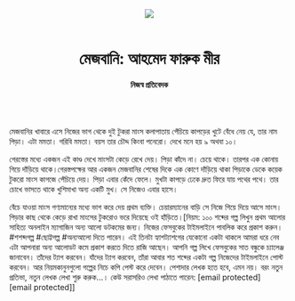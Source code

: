 <div align=center>
<img src=https://images.prothomalo.com/prothomalo-bangla/2021-01/1d75151c-eff9-4e9f-ac28-aebc4618d00f/palo_bangla_og.png />
<br><br>
<h1>মেজবানি: আহমেদ ফারুক মীর</h1> 
<h4>নিজস্ব প্রতিবেদক</h4>
<br><br>
</div>

মেজবানির খাবারে এসে নিজের ভাগ থেকে দুই টুকরা মাংস কলাপাতায় পেঁচিয়ে কাপড়ের খুটে বেঁধে নেয় যে, তার নাম পিড়া। এটা মমতা। গরিবি মমতা। বয়স তার চৌদ্দ কিংবা পনেরো। দেখে মনে হয় ৯ অথবা ১০।

গেরস্তের মধ্যে একজন এই কাণ্ড দেখে মাংসটা কেড়ে রেখে দেয়। পিড়া কাঁদে না। চেয়ে থাকে। তারপর এক কোনায় গিয়ে দাঁড়িয়ে থাকে।গেরস্তপক্ষের আর একজন মেজবানির শেষের দিকে এক কোণে দাঁড়িয়ে থাকা পিড়াকে ডেকে কয়েক টুকরো মাংস কাগজে পেঁচিয়ে দেয়। পিড়া এবার কেঁদে ফেলে। মুখটা কাপড়ে ঢেকে দ্রুত ফিরে যায় পথের পথে। তার চোখে ভাসতে থাকে খুশিমাখা অন্য একটি মুখ। সে নিজেও এবার হাসে।

বেঁচে যাওয়া মাংস গণ্যমান্যের মধ্যে ভাগ করে দেয় প্রথম ব্যক্তি। চেয়ারম্যানের বাড়ি সে নিজে গিয়ে দিয়ে আসে মাংস। পিড়ার কাছ থেকে কেড়ে রাখা মাংসের টুকরোও ভরে দিয়েছে ওই হাঁড়িতে।[নিয়ম: ১০০ শব্দের গল্প লিখুন প্রথম আলোর সাহিত্য অনলাইন ম্যাগাজিন অন্য আলো ডটকমের জন্য। নিজের ফেসবুকের টাইমলাইনে পাবলিক করে প্রকাশ করুন। #শশব্দগল্প #ছোট্টগল্প #অন্যআলো দিতে পারেন। এই তিনটা হ্যাশট্যাশগের যেকোনো একটা থাকলে আমরা ধরে নেব এটা আপনারা অন্য আলোডট কমে প্রকাশ করতে দিতে রাজি আছেন। আপনি গল্প লিখে ফেসবুকের সাত বন্ধুকে চ্যালেঞ্জ জানাবেন। তাঁদের ট্যাগ করবেন। যাঁদের ট্যাগ করবেন, তাঁরা আবার শত শব্দের একটা গল্প নিজেদের টাইমলাইনে পোস্ট করবেন। আর নিয়মকানুনগুলো গল্পের নিচে কপি পেস্ট করে দেবেন। পেশাদার লেখক হতে হবে, এমন নয়। বরং নতুন প্রতিভা, নতুন লেখক লেখা শুরু করুক...। কেউ সরাসরিও লেখা পাঠাতে পারেন: [email protected] [email protected]]
